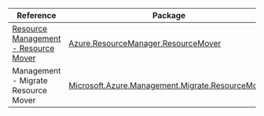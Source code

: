 | Reference | Package | Source |
|---|---|---|
|[Resource Management - Resource Mover](resourcemanager.resourcemover-readme.md)|[Azure.ResourceManager.ResourceMover](https://www.nuget.org/packages/Azure.ResourceManager.ResourceMover)|[GitHub](https://github.com/Azure/azure-sdk-for-net/blob/main/sdk/resourcemover/Azure.ResourceManager.ResourceMover)|
|Management - Migrate Resource Mover|[Microsoft.Azure.Management.Migrate.ResourceMover](https://www.nuget.org/packages/Microsoft.Azure.Management.Migrate.ResourceMover)|[GitHub](https://github.com/Azure/azure-sdk-for-net)|
